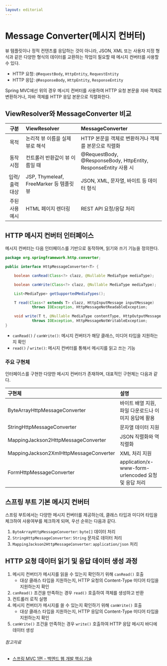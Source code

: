 ```yaml
---
layout: editorial
---
```


# Message Converter(메시지 컨버터)

뷰 템플릿이나 정적 컨텐츠를 응답하는 것이 아니라, JSON, XML 또는 사용자 지정 형식과 같은 다양한 형식의 데이터를 교환하는 작업이 필요할 때 메시지 컨버터를 사용할 수 있다.

- HTTP 요청: `@RequestBody`, `HttpEntity`, `RequestEntity`
- HTTP 응답: `@ResponseBody`, `HttpEntity`, `ResponseEntity`

Spring MVC에선 위의 경우 메시지 컨버터를 사용하여 HTTP 요청 본문을 자바 객체로 변환하거나, 자바 객체를 HTTP 응답 본문으로 직렬화한다.

## ViewResolver와 MessageConverter 비교

|    구분    | ViewResolver                       | MessageConverter                                             |
|:--------:|:-----------------------------------|:-------------------------------------------------------------|
|    목적    | 논리적 뷰 이름을 실제 뷰로 해석                 | HTTP 본문을 객체로 변환하거나 객체를 본문으로 직렬화                              |
|  동작 시점   | 컨트롤러 반환값이 뷰 이름일 때                  | @RequestBody, @ResponseBody, HttpEntity, ResponseEntity 사용 시 |
| 입력/출력 대상 | JSP, Thymeleaf, FreeMarker 등 템플릿 뷰 | JSON, XML, 문자열, 바이트 등 데이터 형식                                 |
| 주된 사용 예시 | HTML 페이지 렌더링                       | REST API 요청/응답 처리                                            |

## HTTP 메시지 컨버터 인터페이스

메시지 컨버터는 다음 인터페이스를 기반으로 동작하며, 읽기와 쓰기 기능을 정의한다.

```java
package org.springframework.http.converter;

public interface HttpMessageConverter<T> {

    boolean canRead(Class<?> clazz, @Nullable MediaType mediaType);

    boolean canWrite(Class<?> clazz, @Nullable MediaType mediaType);

    List<MediaType> getSupportedMediaTypes();

    T read(Class<? extends T> clazz, HttpInputMessage inputMessage)
            throws IOException, HttpMessageNotReadableException;

    void write(T t, @Nullable MediaType contentType, HttpOutputMessage outputMessage)
            throws IOException, HttpMessageNotWritableException;
}
```

- `canRead()` / `canWrite()`: 메시지 컨버터가 해당 클래스, 미디어 타입을 지원하는지 확인
- `read()` / `write()`: 메시지 컨버터를 통해서 메시지를 읽고 쓰는 기능

### 주요 구현체

인터페이스를 구현한 다양한 메시지 컨버터가 존재하며, 대표적인 구현체는 다음과 같다.

| 구현체                                    | 설명                                           |
|:---------------------------------------|:---------------------------------------------|
| ByteArrayHttpMessageConverter          | 바이트 배열 지원, 파일 다운로드나 이미지 응답에 활용               |
| StringHttpMessageConverter             | 문자열 데이터 지원                                   |
| MappingJackson2HttpMessageConverter    | JSON 직렬화와 역직렬화                               |
| MappingJackson2XmlHttpMessageConverter | XML 처리 지원                                    |
| FormHttpMessageConverter               | application/x-www-form-urlencoded 요청 및 응답 처리 |

## 스프링 부트 기본 메시지 컨버터

스프링 부트에서는 다양한 메시지 컨버터를 제공하는데, 클래스 타입과 미디어 타입을 체크하여 사용여부를 체크하게 되며, 우선 순위는 다음과 같다.

1. `ByteArrayHttpMessageConverter`: `byte[]` 데이터 처리
2. `StringHttpMessageConverter`: `String` 문자로 데이터 처리
3. `MappingJackson2HttpMessageConverter`: `application/json` 처리

## HTTP 요청 데이터 읽기 및 응답 데이터 생성 과정

1. 메시지 컨버터가 메시지를 읽을 수 있는지 확인하기 위해 `canRead()` 호출
    - 대상 클래스 타입을 지원하는지, HTTP 요청의 Content-Type 미디어 타입을 지원하는지 확인
2. `canRead()` 조건을 만족하는 경우 `read()` 호출하여 객체를 생성하고 반환
3. 컨트롤러 로직 실행
4. 메시지 컨버터가 메시지를 쓸 수 있는지 확인하기 위해 `canWrite()` 호출
    - 대상 클래스 타입을 지원하는지, HTTP 응답의 Content-Type 미디어 타입을 지원하는지 확인
5. `canWrite()` 조건을 만족하는 경우 `write()` 호출하여 HTTP 응답 메시지 바디에 데이터 생성

###### 참고자료

- [스프링 MVC 1편 - 백엔드 웹 개발 핵심 기술](https://www.inflearn.com/course/스프링-mvc-1)
